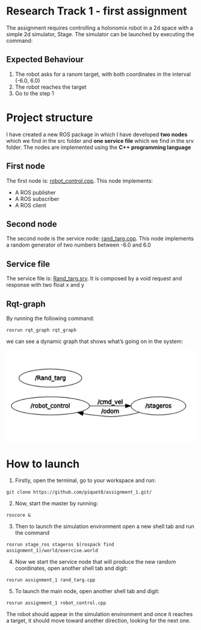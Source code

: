 # Research Track 1 - first assignment
The assignment requires controlling a holonomix robot in a 2d space with a simple 2d simulator, Stage. The simulator can be launched by executing the command:
## Expected Behaviour
1. The robot asks for a ranom target, with both coordinates in the interval (-6.0, 6.0)
2. The robot reaches the target
3. Go to the step 1
# Project structure
I have created a new ROS package in which I have developed **two nodes** which we find in the src folder and **one service file** which we find in the srv folder. The nodes are implemented using the **C++ programming language**  
## First node
The first node is: [robot_control.cpp](https://github.com/piquet8/RT1_assignment1/blob/main/src/robot_control.cpp). This node implements:
* A ROS publisher
* A ROS subscriber
* A ROS client
## Second node
The second node is the service node: [rand_targ.cpp](https://github.com/piquet8/RT1_assignment1/blob/main/src/rand_targ.cpp). This node implements a random generator of two numbers between -6.0 and 6.0
## Service file
The service file is: [Rand_targ.srv](https://github.com/piquet8/RT1_assignment1/blob/main/srv/Rand_targ.srv). It is composed by a void request and response with two float x and y 
## Rqt-graph
By running the following command:
```
rosrun rqt_graph rqt_graph
```
we can see a dynamic graph that shows what’s going on in the system:

![Rqt-graph](https://github.com/piquet8/RT1_assignment1/blob/main/rqt_graph.png)
# How to launch
1. Firstly, open the terminal, go to your workspace and run:
```
git clone https://github.com/piquet8/assignment_1.git/
```
2. Now, start the master by running:
```
roscore &
```
3. Then to launch the simulation environment open a new shell tab and run the command
```
rosrun stage_ros stageros $(rospack find assignment_1)/world/exercise.world
```
4. Now we start the service node that will produce the new random coordinates, open another shell tab and digit:
```
rosrun assignment_1 rand_targ.cpp
```
5. To launch the main node, open another shell tab and digit:
```
rosrun assignment_1 robot_control.cpp
```
The robot should appear in the simulation environment and once it reaches a target, it should move toward another direction, looking for the next one.






